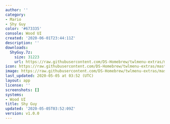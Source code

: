```yaml
---
author: ''
category:
- Mario
- Shy Guy
color: '#673335'
console: Wood UI
created: '2020-06-01T23:44:11Z'
description: ''
downloads:
  ShyGuy.7z:
    size: 31223
    url: https://raw.githubusercontent.com/DS-Homebrew/twlmenu-extras/master/_nds/TWiLightMenu/akmenu/themes/ShyGuy.7z
icon: https://raw.githubusercontent.com/DS-Homebrew/twlmenu-extras/master/_nds/TWiLightMenu/akmenu/themes/meta/ShyGuy/icon.png
image: https://raw.githubusercontent.com/DS-Homebrew/twlmenu-extras/master/_nds/TWiLightMenu/akmenu/themes/meta/ShyGuy/icon.png
last_updated: 2020-05-05 at 03:52 (UTC)
layout: app
license: ''
screenshots: []
systems:
- Wood UI
title: Shy Guy
updated: '2020-05-05T03:52:09Z'
version: v1.0.0
---
```

